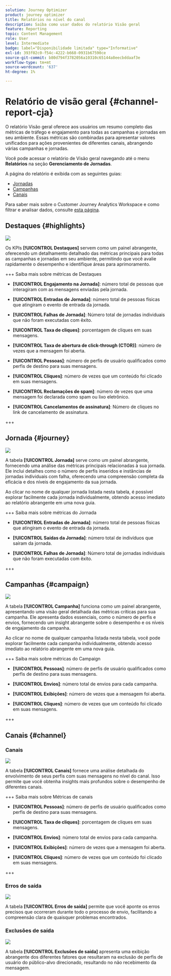 ```yaml
---
solution: Journey Optimizer
product: journey optimizer
title: Relatórios no nível do canal
description: Saiba como usar dados do relatório Visão geral
feature: Reporting
topic: Content Management
role: User
level: Intermediate
badge: label="Disponibilidade limitada" type="Informative"
exl-id: 393f02c0-f54c-4222-b668-0931b67590ce
source-git-commit: b80d794f3782056a10310c65144a8eecbddaaf3e
workflow-type: tm+mt
source-wordcount: '637'
ht-degree: 1%

---
```


# Relatório de visão geral {#channel-report-cja}

O relatório Visão geral oferece aos usuários um resumo completo das métricas de tráfego e engajamento para todas as campanhas e jornadas em seu ambiente. Essas métricas são combinadas para apresentar valores unificados para ações provenientes de diferentes canais, abrangendo várias campanhas e jornadas.

Você pode acessar o relatório de Visão geral navegando até o menu **Relatórios** na seção **Gerenciamento de Jornadas**.

A página do relatório é exibida com as seguintes guias:

* [Jornadas](#journey)
* [Campanhas](#campaign)
* [Canais](#channel)

Para saber mais sobre o Customer Journey Analytics Workspace e como filtrar e analisar dados, consulte [esta página](https://experienceleague.adobe.com/en/docs/analytics-platform/using/cja-workspace/home).

## Destaques {#highlights}

![](assets/cja-highlights.png)

Os KPIs **[!UICONTROL Destaques]** servem como um painel abrangente, oferecendo um detalhamento detalhado das métricas principais para todas as campanhas e jornadas em seu ambiente, permitindo que você avalie rapidamente o desempenho e identifique áreas para aprimoramento.

+++ Saiba mais sobre métricas de Destaques

* **[!UICONTROL Engajamento na Jornada]**: número total de pessoas que interagiram com as mensagens enviadas pela jornada.

* **[!UICONTROL Entradas de Jornada]**: número total de pessoas físicas que atingiram o evento de entrada da jornada.

* **[!UICONTROL Falhas de Jornada]**: Número total de jornadas individuais que não foram executadas com êxito.

* **[!UICONTROL Taxa de cliques]**: porcentagem de cliques em suas mensagens.

* **[!UICONTROL Taxa de abertura de click-through (CTOR)]**: número de vezes que a mensagem foi aberta.

* **[!UICONTROL Pessoas]**: número de perfis de usuário qualificados como perfis de destino para suas mensagens.

* **[!UICONTROL Cliques]**: número de vezes que um conteúdo foi clicado em suas mensagens.

* **[!UICONTROL Reclamações de spam]**: número de vezes que uma mensagem foi declarada como spam ou lixo eletrônico.

* **[!UICONTROL Cancelamentos de assinatura]**: Número de cliques no link de cancelamento de assinatura.

+++

## Jornada {#journey}

![](assets/cja-channel-journeys.png)

A tabela **[!UICONTROL Jornada]** serve como um painel abrangente, fornecendo uma análise das métricas principais relacionadas à sua jornada. Ele inclui detalhes como o número de perfis inseridos e instâncias de jornadas individuais com falha, oferecendo uma compreensão completa da eficácia e dos níveis de engajamento da sua jornada.

Ao clicar no nome de qualquer jornada listada nesta tabela, é possível explorar facilmente cada jornada individualmente, obtendo acesso imediato ao relatório abrangente em uma nova guia.

+++ Saiba mais sobre métricas do Jornada

* **[!UICONTROL Entradas de Jornada]**: número total de pessoas físicas que atingiram o evento de entrada da jornada.

* **[!UICONTROL Saídas da Jornada]**: número total de indivíduos que saíram da jornada.

* **[!UICONTROL Falhas de Jornada]**: Número total de jornadas individuais que não foram executadas com êxito.

+++

## Campanhas {#campaign}

![](assets/cja-channel-campaigns.png)

A tabela **[!UICONTROL Campanha]** funciona como um painel abrangente, apresentando uma visão geral detalhada das métricas críticas para sua campanha. Ele apresenta dados essenciais, como o número de perfis e envios, fornecendo um insight abrangente sobre o desempenho e os níveis de engajamento da campanha.

Ao clicar no nome de qualquer campanha listada nesta tabela, você pode explorar facilmente cada campanha individualmente, obtendo acesso imediato ao relatório abrangente em uma nova guia.

+++ Saiba mais sobre métricas do Campaign

* **[!UICONTROL Pessoas]**: número de perfis de usuário qualificados como perfis de destino para suas mensagens.

* **[!UICONTROL Envios]**: número total de envios para cada campanha.

* **[!UICONTROL Exibições]**: número de vezes que a mensagem foi aberta.

* **[!UICONTROL Cliques]**: número de vezes que um conteúdo foi clicado em suas mensagens.

+++

## Canais {#channel}

### Canais

![](assets/cja-channels.png)

A tabela **[!UICONTROL Canais]** fornece uma análise detalhada do envolvimento de seus perfis com suas mensagens no nível do canal. Isso permite que você obtenha insights mais profundos sobre o desempenho de diferentes canais.

+++ Saiba mais sobre Métricas de canais

* **[!UICONTROL Pessoas]**: número de perfis de usuário qualificados como perfis de destino para suas mensagens.

* **[!UICONTROL Taxa de cliques]**: porcentagem de cliques em suas mensagens.

* **[!UICONTROL Envios]**: número total de envios para cada campanha.

* **[!UICONTROL Exibições]**: número de vezes que a mensagem foi aberta.

* **[!UICONTROL Cliques]**: número de vezes que um conteúdo foi clicado em suas mensagens.

+++

### Erros de saída

![](assets/cja-channels-outbound-errors.png)

A tabela **[!UICONTROL Erros de saída]** permite que você aponte os erros precisos que ocorreram durante todo o processo de envio, facilitando a compreensão clara de quaisquer problemas encontrados.

### Exclusões de saída

![](assets/cja-channels-outbound-excluded.png)

A tabela **[!UICONTROL Exclusões de saída]** apresenta uma exibição abrangente dos diferentes fatores que resultaram na exclusão de perfis de usuário do público-alvo direcionado, resultando no não recebimento da mensagem.
